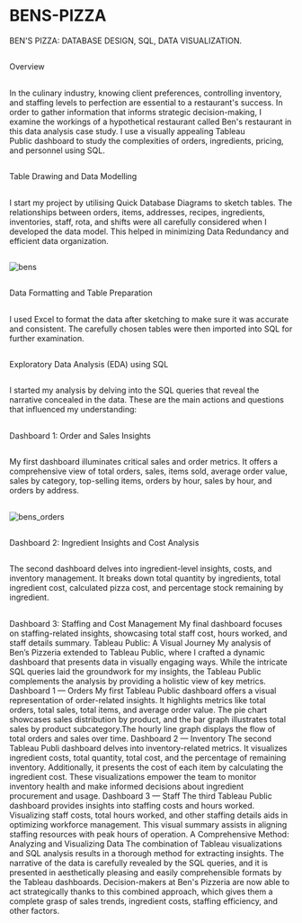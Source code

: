 # BENS-PIZZA 
BEN'S PIZZA: DATABASE DESIGN, SQL, DATA VISUALIZATION.
##
Overview
##
In the culinary industry, knowing client preferences, controlling inventory, and staffing levels to perfection are essential to a restaurant's success. In order to gather information that informs strategic decision-making, I examine the workings of a hypothetical restaurant called Ben's restaurant in this data analysis case study. I use a visually appealing Tableau Public dashboard to study the complexities of orders, ingredients, pricing, and personnel using SQL.
##
Table Drawing and Data Modelling
##
I start my project by utilising Quick Database Diagrams to sketch tables. The relationships between orders, items, addresses, recipes, ingredients, inventories, staff, rota, and shifts were all carefully considered when I developed the data model. This helped in minimizing Data Redundancy and efficient data organization.
##
![bens](https://github.com/AkshataPatil99/BENS-PIZZA/assets/171495035/4595ff0e-de38-41fa-a5be-a57c21d55dd6)
##
Data Formatting and Table Preparation
##
I used Excel to format the data after sketching to make sure it was accurate and consistent. The carefully chosen tables were then imported into SQL for further examination.
##
Exploratory Data Analysis (EDA) using SQL
##
I started my analysis by delving into the SQL queries that reveal the narrative concealed in the data. These are the main actions and questions that influenced my understanding:
##
Dashboard 1: Order and Sales Insights
##
My first dashboard illuminates critical sales and order metrics. It offers a comprehensive view of total orders, sales, items sold, average order value, sales by category, top-selling items, orders by hour, sales by hour, and orders by address.
##
![bens_orders](https://github.com/AkshataPatil99/BENS-PIZZA/assets/171495035/d2942311-c7d6-402e-a396-7e58f545f8cd)
##
Dashboard 2: Ingredient Insights and Cost Analysis
##
The second dashboard delves into ingredient-level insights, costs, and inventory management. It breaks down total quantity by ingredients, total ingredient cost, calculated pizza cost, and percentage stock remaining by ingredient.
##

Dashboard 3: Staffing and Cost Management
My final dashboard focuses on staffing-related insights, showcasing total staff cost, hours worked, and staff details summary.
Tableau Public: A Visual Journey
My analysis of Ben’s Pizzeria extended to Tableau Public, where I crafted a dynamic dashboard that presents data in visually engaging ways. While the intricate SQL queries laid the groundwork for my insights, the Tableau Public complements the analysis by providing a holistic view of key metrics.
Dashboard 1 — Orders
My first Tableau Public dashboard offers a visual representation of order-related insights. It highlights metrics like total orders, total sales, total items, and average order value. The pie chart showcases sales distribution by product, and the bar graph illustrates total sales by product subcategory.The hourly line graph displays the flow of total orders and sales over time. 
Dashboard 2 — Inventory
The second Tableau Publi dashboard delves into inventory-related metrics. It visualizes ingredient costs, total quantity, total cost, and the percentage of remaining inventory. Additionally, it presents the cost of each item by calculating the ingredient cost. These visualizations empower the team to monitor inventory health and make informed decisions about ingredient procurement and usage.
Dashboard 3 — Staff
The third Tableau Public dashboard provides insights into staffing costs and hours worked. Visualizing staff costs, total hours worked, and other staffing details aids in optimizing workforce management. This visual summary assists in aligning staffing resources with peak hours of operation.
A Comprehensive Method: Analyzing and Visualizing Data
The combination of Tableau visualizations and SQL analysis results in a thorough method for extracting insights. The narrative of  the data is carefully revealed by the SQL queries, and it is presented in aesthetically pleasing and easily comprehensible formats by the Tableau dashboards. Decision-makers at Ben's Pizzeria are now able to act strategically thanks to this combined approach, which gives them a complete grasp of sales trends, ingredient costs, staffing efficiency, and other factors.

